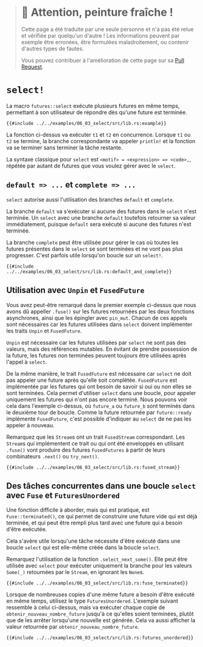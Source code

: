 > # 🚧 Attention, peinture fraîche !
>
> Cette page a été traduite par une seule personne et n'a pas été relue et
> vérifiée par quelqu'un d'autre ! Les informations peuvent par exemple être
> erronées, être formulées maladroitement, ou contenir d'autres types de fautes.
>
> Vous pouvez contribuer à l'amélioration de cette page sur sa
> [Pull Request](https://github.com/Jimskapt/async-book-fr/pull/12).

<!--
# `select!`
-->

# `select!`

<!--
The `futures::select` macro runs multiple futures simultaneously, allowing
the user to respond as soon as any future completes.
-->

La macro `futures::select` exécute plusieurs futures en même temps, permettant
à son utilisateur de répondre dès qu'une future est terminée.

<!--
```rust,edition2018
{{#include ../../examples-sources/06_03_select/src/lib.rs:example}}
```
-->

```rust,edition2018
{{#include ../../examples/06_03_select/src/lib.rs:example}}
```

<!--
The function above will run both `t1` and `t2` concurrently. When either
`t1` or `t2` finishes, the corresponding handler will call `println!`, and
the function will end without completing the remaining task.
-->

La fonction ci-dessus va exécuter `t1` et `t2` en concurrence. Lorsque `t1` ou
`t2` se termine, la branche correspondante va appeler `println!` et la fonction
va se terminer sans terminer la tâche restante.

<!--
The basic syntax for `select` is `<pattern> = <expression> => <code>,`,
repeated for as many futures as you would like to `select` over.
-->

La syntaxe classique pour `select` est `<motif> = <expression> => <code>,`,
répétée par autant de futures que vous voulez gérer avec le `select`.

<!--
## `default => ...` and `complete => ...`
-->

## `default => ...` et `complete => ...`

<!--
`select` also supports `default` and `complete` branches.
-->

`select` autorise aussi l'utilisation des branches `default` et `complete`.

<!--
A `default` branch will run if none of the futures being `select`ed
over are yet complete. A `select` with a `default` branch will
therefore always return immediately, since `default` will be run
if none of the other futures are ready.
-->

La branche `default` va s'exécuter si aucune des futures dans le `select` n'est
terminée. Un `select` avec une branche `default` toutefois retourner sa valeur
immédiatement, puisque `default` sera exécuté si aucune des futures n'est
terminée.

<!--
`complete` branches can be used to handle the case where all futures
being `select`ed over have completed and will no longer make progress.
This is often handy when looping over a `select!`.
-->

La branche `complete` peut être utilisée pour gérer le cas où toutes les
futures présentes dans le `select` se sont terminées et ne vont pas plus
progresser. C'est parfois utile lorsqu'on boucle sur un `select!`.

<!--
```rust,edition2018
{{#include ../../examples-sources/06_03_select/src/lib.rs:default_and_complete}}
```
-->

```rust,edition2018
{{#include ../../examples/06_03_select/src/lib.rs:default_and_complete}}
```

<!--
## Interaction with `Unpin` and `FusedFuture`
-->

## Utilisation avec `Unpin` et `FusedFuture`

<!--
One thing you may have noticed in the first example above is that we
had to call `.fuse()` on the futures returned by the two `async fn`s,
as well as pinning them with `pin_mut`. Both of these calls are necessary
because the futures used in `select` must implement both the `Unpin`
trait and the `FusedFuture` trait.
-->

Vous avez peut-être remarqué dans le premier exemple ci-dessus que nous avons
dû appeller `.fuse()` sur les futures retournées par les deux fonctions
asynchrones, ainsi que les épingler avec `pin_mut`. Chacun de ces appels sont
nécessaires car les futures utilisées dans `select` doivent implémenter les
traits `Unpin` et `FusedFuture`.

<!--
`Unpin` is necessary because the futures used by `select` are not
taken by value, but by mutable reference. By not taking ownership
of the future, uncompleted futures can be used again after the
call to `select`.
-->

`Unpin` est nécessaire car les futures utilisées par `select` ne sont pas des
valeurs, mais des références mutables. En évitant de prendre possession de la
future, les futures non terminées peuvent toujours être utilisées après l'appel
à `select`.

<!--
Similarly, the `FusedFuture` trait is required because `select` must
not poll a future after it has completed. `FusedFuture` is implemented
by futures which track whether or not they have completed. This makes
it possible to use `select` in a loop, only polling the futures which
still have yet to complete. This can be seen in the example above,
where `a_fut` or `b_fut` will have completed the second time through
the loop. Because the future returned by `future::ready` implements
`FusedFuture`, it's able to tell `select` not to poll it again.
-->

De la même manière, le trait `FusedFuture` est nécessaire car `select` ne doit
pas appeler une future après qu'elle soit complétée. `FusedFuture` est
implémentée par les futures qui ont besoin de savoir si oui ou non elles se
sont terminées. Cela permet d'utiliser `select` dans une boucle, pour appeler
uniquement les futures qui n'ont pas encore terminé. Nous pouvons voir cela
dans l'exemple ci-dessus, où `future_a` ou `future_b` sont terminés dans le
deuxième tour de boucle. Comme la future retournée par `future::ready`
implémente `FusedFuture`, c'est possible d'indiquer au `select` de ne pas les
appeler à nouveau.

<!--
Note that streams have a corresponding `FusedStream` trait. Streams
which implement this trait or have been wrapped using `.fuse()`
will yield `FusedFuture` futures from their
`.next()` / `.try_next()` combinators.
-->

Remarquez que les `Stream`s ont un trait `FusedStream` correspondant. Les
`Stream`s qui implémentent ce trait ou qui ont été enveloppés en utilisant
`.fuse()` vont produire des futures `FusedFutures` à partir de leurs
combinateurs `.next()` ou `try_next()`.

<!--
```rust,edition2018
{{#include ../../examples-sources/06_03_select/src/lib.rs:fused_stream}}
```
-->

```rust,edition2018
{{#include ../../examples/06_03_select/src/lib.rs:fused_stream}}
```

<!--
## Concurrent tasks in a `select` loop with `Fuse` and `FuturesUnordered`
-->

## Des tâches concurrentes dans une boucle `select` avec `Fuse` et `FuturesUnordered`

<!--
One somewhat hard-to-discover but handy function is `Fuse::terminated()`,
which allows constructing an empty future which is already terminated,
and can later be filled in with a future that needs to be run.
-->

Une fonction difficile à aborder, mais qui est pratique, est
`Fuse::terminated()`, ce qui permet de construire une future vide qui est déjà
terminée, et qui peut être rempli plus tard avec une future qui a besoin d'être
exécutée.

<!--
This can be handy when there's a task that needs to be run during a `select`
loop but which is created inside the `select` loop itself.
-->

Cela s'avère utile lorsqu'une tâche nécessite d'être exécuté dans une boucle
`select` qui est elle-même créée dans la boucle `select`.

<!--
Note the use of the `.select_next_some()` function. This can be
used with `select` to only run the branch for `Some(_)` values
returned from the stream, ignoring `None`s.
-->

Remarquez l'utilisation de la fonction `.select_next_some()`. Elle peut être
utilisée avec `select` pour exécuter uniquement la branche pour les valeurs
`Some(_)` retournées par le `Stream`, en ignorant les `None`s.

<!--
```rust,edition2018
{{#include ../../examples-sources/06_03_select/src/lib.rs:fuse_terminated}}
```
-->

```rust,edition2018
{{#include ../../examples/06_03_select/src/lib.rs:fuse_terminated}}
```

<!--
When many copies of the same future need to be run simultaneously,
use the `FuturesUnordered` type. The following example is similar
to the one above, but will run each copy of `run_on_new_num_fut`
to completion, rather than aborting them when a new one is created.
It will also print out a value returned by `run_on_new_num_fut`.
-->

Lorsque de nombreuses copies d'une même future a besoin d'être exécuté en même
temps, utilisez le type `FuturesUnordered`. L'exemple suivant ressemble à celui
ci-dessus, mais va exécuter chaque copie de `obtenir_nouveau_nombre_future`
jusqu'à ce qu'elles soient terminées, plutôt que de les arrêter lorsqu'une
nouvelle est générée. Cela va aussi afficher la valeur retournée par
`obtenir_nouveau_nombre_future`.

<!--
```rust,edition2018
{{#include ../../examples-sources/06_03_select/src/lib.rs:futures_unordered}}
```
-->

```rust,edition2018
{{#include ../../examples/06_03_select/src/lib.rs:futures_unordered}}
```
